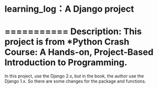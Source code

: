 # learning_log：A Django project
===========
Description: This project is from *Python Crash Course: A Hands-on, Project-Based Introduction to Programming.
===========
In this project, use the Django 2.x, but in the book, the author use the Django 1.x. So there are some changes for the package and functions.

